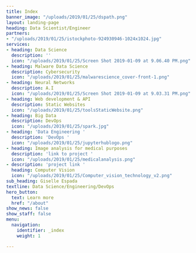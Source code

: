 ```yaml
---
title: Index
banner_image: "/uploads/2019/01/25/dspath.png"
layout: landing-page
heading: Data Scientist/Engineer
partners:
- "/uploads/2019/01/25/istockphoto-924930946-1024x1024.jpg"
services:
- heading: Data Science
  description: ''
  icon: "/uploads/2019/01/25/Screen Shot 2019-01-09 at 9.06.40 PM.png"
- heading: Malware Data Science
  description: Cybersecurity
  icon: "/uploads/2019/01/25/malwarescience_cover-front-1.png"
- heading: Neural Networks
  description: A.I
  icon: "/uploads/2019/01/25/Screen Shot 2019-01-09 at 9.03.31 PM.png"
- heading: Web development & API
  description: Static Websites
  icon: "/uploads/2019/01/25/toolsStaticWebsite.png"
- heading: Big Data
  description: DevOps
  icon: "/uploads/2019/01/25/spark.jpg"
- heading: 'Data Engineering '
  description: 'DevOps '
  icon: "/uploads/2019/01/25/jupyterhublogo.png"
- heading: Image analysis for medical purposes
  description: 'link to project '
  icon: "/uploads/2019/01/25/medicalanalysis.png"
- description: 'project link '
  heading: Computer Vision
  icon: "/uploads/2019/01/25/Computer_vision_technology_v2.png"
sub_heading: Giselle Espada
textline: Data Science/Engineering/DevOps
hero_button:
  text: Learn more
  href: "/about"
show_news: false
show_staff: false
menu:
  navigation:
    identifier: _index
    weight: 1

---
```

